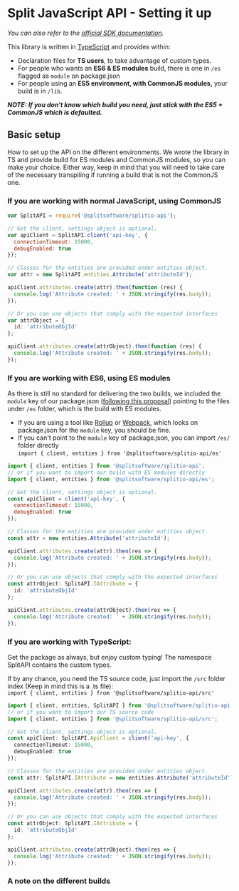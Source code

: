 # Split JavaScript API - Setting it up
_You can also refer to the [official SDK documentation](http://docs.split.io/docs/sdk-overview)._

This library is written in [TypeScript](https://www.typescriptlang.org/) and provides within:
  - Declaration files for **TS users**, to take advantage of custom types.
  - For people who wants an **ES6 & ES modules** build, there is one in `/es` flagged as `module` on package.json
  - For people using an **ES5 environment, with CommonJS modules,** your build is in `/lib`. 

***NOTE: If you don't know which build you need, just stick with the ES5 + CommonJS which is defaulted.***

## Basic setup
How to set up the API on the different environments. 
We wrote the library in TS and provide build for ES modules and CommonJS modules, so you can make your choice. Either way,
keep in mind that you will need to take care of the necessary transpiling if running a build that is not the CommonJS one.

### If you are working with normal JavaScript, using CommonJS

```JavaScript
var SplitAPI = require('@splitsoftware/splitio-api');

// Get the client, settings object is optional.
var apiClient = SplitAPI.client('api-key', {
  connectionTimeout: 15000,
  debugEnabled: true
});

// Classes for the entities are provided under entities object.
var attr = new SplitAPI.entities.Attribute('attributeId');

apiClient.attributes.create(attr).then(function (res) {
  console.log('Attribute created: ' + JSON.stringify(res.body));
});

// Or you can use objects that comply with the expected interfaces
var attrObject = {
  id: 'attributeObjId'
};

apiClient.attributes.create(attrObject).then(function (res) {
  console.log('Attribute created: ' + JSON.stringify(res.body));
});
```

### If you are working with ES6, using ES modules
As there is still no standard for delivering the two builds, we included the `module` key of our package.json ([following this proposal](https://github.com/rollup/rollup/wiki/pkg.module))
pointing to the files under `/es` folder, which is the build with ES modules. 

* If you are using a tool like [Rollup](https://rollupjs.org/) or [Webpack](https://webpack.js.org/), which looks on package.json for the       `module` key, you should be fine.
* If you can't point to the `module` key of package.json, you can import `/es/` folder directly  
  `import { client, entities } from '@splitsoftware/splitio-api/es'`

```JavaScript
import { client, entities } from '@splitsoftware/splitio-api';
// or if you want to import our build with ES modules directly
import { client, entities } from '@splitsoftware/splitio-api/es';

// Get the client, settings object is optional.
const apiClient = client('api-key', {
  connectionTimeout: 15000,
  debugEnabled: true
});

// Classes for the entities are provided under entities object.
const attr = new entities.Attribute('attributeId');

apiClient.attributes.create(attr).then(res => {
  console.log('Attribute created: ' + JSON.stringify(res.body));
});

// Or you can use objects that comply with the expected interfaces
const attrObject: SplitAPI.IAttribute = {
  id: 'attributeObjId'
};

apiClient.attributes.create(attrObject).then(res => {
  console.log('Attribute created: ' + JSON.stringify(res.body));
});
```

### If you are working with TypeScript:
Get the package as always, but enjoy custom typing! The namespace SplitAPI contains
the custom types.

If by any chance, you need the TS source code, just import the `/src` folder index (Keep in mind this is a .ts file):  
`import { client, entities } from '@splitsoftware/splitio-api/src'`

```TypeScript
import { client, entities, SplitAPI } from '@splitsoftware/splitio-api';
// or if you want to import our TS source code
import { client, entities } from '@splitsoftware/splitio-api/src';

// Get the client, settings object is optional.
const apiClient: SplitAPI.ApiClient = client('api-key', {
  connectionTimeout: 15000,
  debugEnabled: true
});

// Classes for the entities are provided under entities object.
const attr: SplitAPI.IAttribute = new entities.Attribute('attributeId');

apiClient.attributes.create(attr).then(res => {
  console.log('Attribute created: ' + JSON.stringify(res.body));
});

// Or you can use objects that comply with the expected interfaces
const attrObject: SplitAPI.IAttribute = {
  id: 'attributeObjId'
};

apiClient.attributes.create(attrObject).then(res => {
  console.log('Attribute created: ' + JSON.stringify(res.body));
});
```

### A note on the different builds